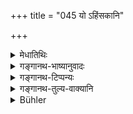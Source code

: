 +++
title = "045 यो ऽहिंसकानि"

+++

<details><summary>मेधातिथिः</summary>

अकारो ऽत्र प्रतिषेधार्थीयः प्रश्लिष्टो द्रष्टव्यः । अहिंसकानां च प्रतिषेधात् सर्पव्याघ्रादीनाम् अप्रतिषेधः ॥ ५.४५ ॥
</details>

<details><summary>गङ्गानथ-भाष्यानुवादः</summary>

A half-syllable—‘a’—should be understood to be present (between ‘*go*’ and ‘*hiṃsakam*’). The prohibition regarding ‘harmless creatures’ indicates that there is no prohibition regarding dangerous animals, such as serpents, tigers and the like.—(45).
</details>

<details><summary>गङ्गानथ-टिप्पन्यः</summary>

This verse is quoted in *Vīramitrodaya* (Āhnika, p. 538).
</details>

<details><summary>गङ्गानथ-तुल्य-वाक्यानि</summary>

**(verse 5.42-46)  
**

See Comparative notes for [Verse 5.42].
</details>

<details><summary>Bühler</summary>

045	He who injures innoxious beings from a wish to (give) himself pleasure, never finds happiness, neither living nor dead.
</details>
